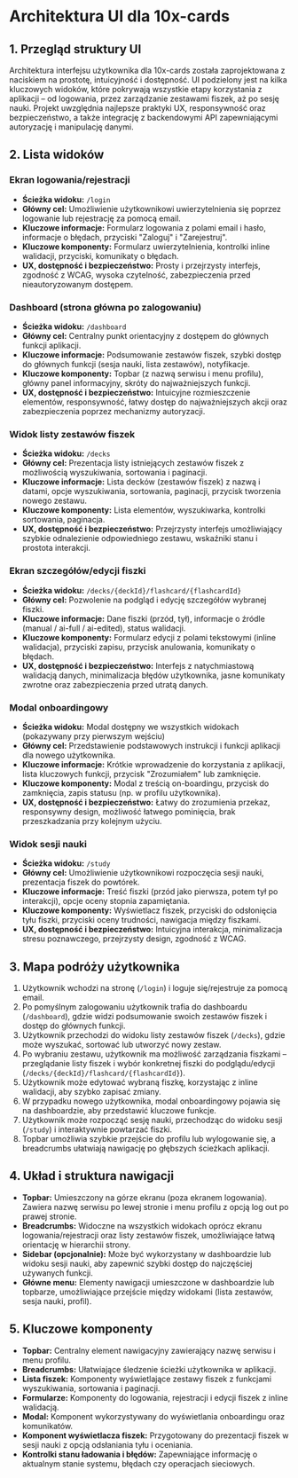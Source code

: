# Architektura UI dla 10x-cards

## 1. Przegląd struktury UI

Architektura interfejsu użytkownika dla 10x-cards została zaprojektowana z naciskiem na prostotę, intuicyjność i dostępność. UI podzielony jest na kilka kluczowych widoków, które pokrywają wszystkie etapy korzystania z aplikacji – od logowania, przez zarządzanie zestawami fiszek, aż po sesję nauki. Projekt uwzględnia najlepsze praktyki UX, responsywność oraz bezpieczeństwo, a także integrację z backendowymi API zapewniającymi autoryzację i manipulację danymi.

## 2. Lista widoków

### Ekran logowania/rejestracji
- **Ścieżka widoku:** `/login`
- **Główny cel:** Umożliwienie użytkownikowi uwierzytelnienia się poprzez logowanie lub rejestrację za pomocą email.
- **Kluczowe informacje:** Formularz logowania z polami email i hasło, informacje o błędach, przyciski "Zaloguj" i "Zarejestruj".
- **Kluczowe komponenty:** Formularz uwierzytelnienia, kontrolki inline walidacji, przyciski, komunikaty o błędach.
- **UX, dostępność i bezpieczeństwo:** Prosty i przejrzysty interfejs, zgodność z WCAG, wysoka czytelność, zabezpieczenia przed nieautoryzowanym dostępem.

### Dashboard (strona główna po zalogowaniu)
- **Ścieżka widoku:** `/dashboard`
- **Główny cel:** Centralny punkt orientacyjny z dostępem do głównych funkcji aplikacji.
- **Kluczowe informacje:** Podsumowanie zestawów fiszek, szybki dostęp do głównych funkcji (sesja nauki, lista zestawów), notyfikacje.
- **Kluczowe komponenty:** Topbar (z nazwą serwisu i menu profilu), główny panel informacyjny, skróty do najważniejszych funkcji.
- **UX, dostępność i bezpieczeństwo:** Intuicyjne rozmieszczenie elementów, responsywność, łatwy dostęp do najważniejszych akcji oraz zabezpieczenia poprzez mechanizmy autoryzacji.

### Widok listy zestawów fiszek
- **Ścieżka widoku:** `/decks`
- **Główny cel:** Prezentacja listy istniejących zestawów fiszek z możliwością wyszukiwania, sortowania i paginacji.
- **Kluczowe informacje:** Lista decków (zestawów fiszek) z nazwą i datami, opcje wyszukiwania, sortowania, paginacji, przycisk tworzenia nowego zestawu.
- **Kluczowe komponenty:** Lista elementów, wyszukiwarka, kontrolki sortowania, paginacja.
- **UX, dostępność i bezpieczeństwo:** Przejrzysty interfejs umożliwiający szybkie odnalezienie odpowiedniego zestawu, wskaźniki stanu i prostota interakcji.

### Ekran szczegółów/edycji fiszki
- **Ścieżka widoku:** `/decks/{deckId}/flashcard/{flashcardId}`
- **Główny cel:** Pozwolenie na podgląd i edycję szczegółów wybranej fiszki.
- **Kluczowe informacje:** Dane fiszki (przód, tył), informacje o źródle (manual / ai-full / ai-edited), status walidacji.
- **Kluczowe komponenty:** Formularz edycji z polami tekstowymi (inline walidacja), przyciski zapisu, przycisk anulowania, komunikaty o błędach.
- **UX, dostępność i bezpieczeństwo:** Interfejs z natychmiastową walidacją danych, minimalizacja błędów użytkownika, jasne komunikaty zwrotne oraz zabezpieczenia przed utratą danych.

### Modal onboardingowy
- **Ścieżka widoku:** Modal dostępny we wszystkich widokach (pokazywany przy pierwszym wejściu)
- **Główny cel:** Przedstawienie podstawowych instrukcji i funkcji aplikacji dla nowego użytkownika.
- **Kluczowe informacje:** Krótkie wprowadzenie do korzystania z aplikacji, lista kluczowych funkcji, przycisk "Zrozumiałem" lub zamknięcie.
- **Kluczowe komponenty:** Modal z treścią on-boardingu, przycisk do zamknięcia, zapis statusu (np. w profilu użytkownika).
- **UX, dostępność i bezpieczeństwo:** Łatwy do zrozumienia przekaz, responsywny design, możliwość łatwego pominięcia, brak przeszkadzania przy kolejnym użyciu.

### Widok sesji nauki
- **Ścieżka widoku:** `/study`
- **Główny cel:** Umożliwienie użytkownikowi rozpoczęcia sesji nauki, prezentacja fiszek do powtórek.
- **Kluczowe informacje:** Treść fiszki (przód jako pierwsza, potem tył po interakcji), opcje oceny stopnia zapamiętania.
- **Kluczowe komponenty:** Wyświetlacz fiszek, przyciski do odsłonięcia tyłu fiszki, przyciski oceny trudności, nawigacja między fiszkami.
- **UX, dostępność i bezpieczeństwo:** Intuicyjna interakcja, minimalizacja stresu poznawczego, przejrzysty design, zgodność z WCAG.

## 3. Mapa podróży użytkownika

1. Użytkownik wchodzi na stronę (`/login`) i loguje się/rejestruje za pomocą email.
2. Po pomyślnym zalogowaniu użytkownik trafia do dashboardu (`/dashboard`), gdzie widzi podsumowanie swoich zestawów fiszek i dostęp do głównych funkcji.
3. Użytkownik przechodzi do widoku listy zestawów fiszek (`/decks`), gdzie może wyszukać, sortować lub utworzyć nowy zestaw.
4. Po wybraniu zestawu, użytkownik ma możliwość zarządzania fiszkami – przeglądanie listy fiszek i wybór konkretnej fiszki do podglądu/edycji (`/decks/{deckId}/flashcard/{flashcardId}`).
5. Użytkownik może edytować wybraną fiszkę, korzystając z inline walidacji, aby szybko zapisać zmiany.
6. W przypadku nowego użytkownika, modal onboardingowy pojawia się na dashboardzie, aby przedstawić kluczowe funkcje.
7. Użytkownik może rozpocząć sesję nauki, przechodząc do widoku sesji (`/study`) i interaktywnie powtarzać fiszki.
8. Topbar umożliwia szybkie przejście do profilu lub wylogowanie się, a breadcrumbs ułatwiają nawigację po głębszych ścieżkach aplikacji.

## 4. Układ i struktura nawigacji

- **Topbar:** Umieszczony na górze ekranu (poza ekranem logowania). Zawiera nazwę serwisu po lewej stronie i menu profilu z opcją log out po prawej stronie.
- **Breadcrumbs:** Widoczne na wszystkich widokach oprócz ekranu logowania/rejestracji oraz listy zestawów fiszek, umożliwiające łatwą orientację w hierarchii strony.
- **Sidebar (opcjonalnie):** Może być wykorzystany w dashboardzie lub widoku sesji nauki, aby zapewnić szybki dostęp do najczęściej używanych funkcji.
- **Główne menu:** Elementy nawigacji umieszczone w dashboardzie lub topbarze, umożliwiające przejście między widokami (lista zestawów, sesja nauki, profil).

## 5. Kluczowe komponenty

- **Topbar:** Centralny element nawigacyjny zawierający nazwę serwisu i menu profilu.
- **Breadcrumbs:** Ułatwiające śledzenie ścieżki użytkownika w aplikacji.
- **Lista fiszek:** Komponenty wyświetlające zestawy fiszek z funkcjami wyszukiwania, sortowania i paginacji.
- **Formularze:** Komponenty do logowania, rejestracji i edycji fiszek z inline walidacją.
- **Modal:** Komponent wykorzystywany do wyświetlania onboardingu oraz komunikatów.
- **Komponent wyświetlacza fiszek:** Przygotowany do prezentacji fiszek w sesji nauki z opcją odsłaniania tyłu i oceniania.
- **Kontrolki stanu ładowania i błędów:** Zapewniające informację o aktualnym stanie systemu, błędach czy operacjach sieciowych. 